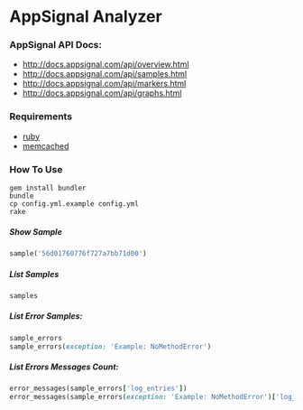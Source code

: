 # AppSignal Analyzer

### AppSignal API Docs:
  - http://docs.appsignal.com/api/overview.html
  - http://docs.appsignal.com/api/samples.html
  - http://docs.appsignal.com/api/markers.html
  - http://docs.appsignal.com/api/graphs.html

### Requirements
  - [ruby](https://www.ruby-lang.org/en/)
  - [memcached](http://memcached.org)
  
  

### How To Use

```
gem install bundler
bundle
cp config.yml.example config.yml
rake
```

##### Show Sample
```ruby
sample('56d01760776f727a7bb71d00')
```

##### List Samples
```ruby
samples
```

##### List Error Samples:
```ruby
sample_errors
sample_errors(exception: 'Example: NoMethodError')
```

##### List Errors Messages Count:
```ruby
error_messages(sample_errors['log_entries'])
error_messages(sample_errors(exception: 'Example: NoMethodError')['log_entries'])
```
